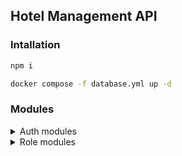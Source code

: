 ## Hotel Management API

### Intallation
```bash
npm i

docker compose -f database.yml up -d
``` 

### Modules

<details>
<summary>Auth modules</summary>

Source: [src](src/v1/auth)

| Routes  | Method | Description | Key | More | 
| :--: | :--: | :-- | :-- | :--: |
| `v1/auth/login`  | POST | User login | **userName**: string, **password**: string | Body |
| `v1/auth/register`  | POST | User registration | **userName**: string, **password**: string **email**: string, **fullName**: string, **phone**: string, **gender**: number, **salary**: number, **field**: number, **city**: string, **country**: string, **roleId**: number | Body |

</details>

<details>
<summary>Role modules</summary>

Source: [src](src/v1/database/role/)

| Routes  | Method | Description | Key | More |
| :--: | :--: | :-- | :-- | :--: |
| `v1/role`  | GET | Get all roles. | - | - |
| `v1/role`  | POST | Add new role. | **id**: number, **name**: string | Body |

</details>